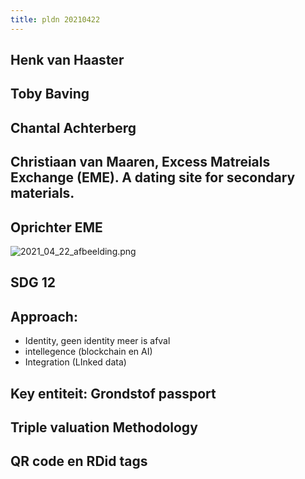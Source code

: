 ```yaml
---
title: pldn 20210422
---
```


## Henk van Haaster
## Toby Baving
## Chantal Achterberg
## Christiaan van Maaren, Excess Matreials Exchange (EME). A dating site for secondary materials.
## Oprichter EME
![2021_04_22_afbeelding.png](https://cdn.logseq.com/%2F8f1ae382-5f18-4f77-89b5-10a6cfda69c59dcb9d46-1424-4c62-9017-799efa16b7242021_04_22_afbeelding.png?Expires=4772701853&Signature=PBJWkEbSmE4HaIO-1VZ3zkgRgIQoA8FvZh7hbCbM7uyKJ4daBWywayBr92jMZdZdoapOU8qaXvchoSPo7Wgopcg5pGn6vnbraN48E-VorExyK6EJPR3wFYlg-5oWYCMLu5fc9cir-sv~-AZQzSg6XmY2VH77g-i4ckYayYNS-4YLlX~yu9RmEZSQ1I~fhcwODchONgFGmT4GfQ6LlgD6HLaHKgUV14XkAWpACSzbrUT0KXe-9w1B7WH7eUsCTdWtDv3qeCe2VTL8d401KX~VDwlSKDUR4zO5-HJeNHoDalZ0rMJTnF8xcIN4HtYsSyTFVnbw0bQPGuB8KRA5nKBSYA__&Key-Pair-Id=APKAJE5CCD6X7MP6PTEA)
## SDG 12
## Approach:
- Identity, geen identity meer is afval
- intellegence (blockchain en AI)
- Integration (LInked data)
## Key entiteit: Grondstof passport
## Triple valuation Methodology
## QR code en RDid tags
##
